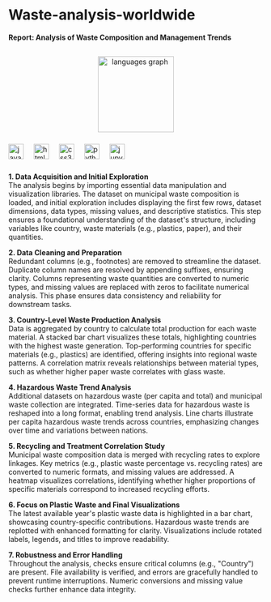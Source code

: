 # Waste-analysis-worldwide
**Report: Analysis of Waste Composition and Management Trends**

<h2 align="left"></h2>

###

<div align="center">
  <img src="https://github-readme-stats.vercel.app/api/top-langs?username=ayushiiGeoradverse3&locale=en&hide_title=false&layout=compact&card_width=320&langs_count=5&theme=dracula&hide_border=false" height="150" alt="languages graph"  />
</div>

###

###

<div align="left">
  <img src="https://cdn.jsdelivr.net/gh/devicons/devicon/icons/javascript/javascript-original.svg" height="30" alt="javascript logo"  />
  <img width="12" />
  <img src="https://cdn.jsdelivr.net/gh/devicons/devicon/icons/html5/html5-original.svg" height="30" alt="html5 logo"  />
  <img width="12" />
  <img src="https://cdn.jsdelivr.net/gh/devicons/devicon/icons/css3/css3-original.svg" height="30" alt="css3 logo"  />
  <img width="12" />
  <img src="https://cdn.jsdelivr.net/gh/devicons/devicon/icons/python/python-original.svg" height="30" alt="python logo"  />
  <img width="12" />
  <img src="https://cdn.jsdelivr.net/gh/devicons/devicon/icons/jupyter/jupyter-original.svg" height="30" alt="jupyter logo"  />
</div>

###

<div align="left">
</div>

###

###

**1. Data Acquisition and Initial Exploration**  
The analysis begins by importing essential data manipulation and visualization libraries. The dataset on municipal waste composition is loaded, and initial exploration includes displaying the first few rows, dataset dimensions, data types, missing values, and descriptive statistics. This step ensures a foundational understanding of the dataset's structure, including variables like country, waste materials (e.g., plastics, paper), and their quantities.

**2. Data Cleaning and Preparation**  
Redundant columns (e.g., footnotes) are removed to streamline the dataset. Duplicate column names are resolved by appending suffixes, ensuring clarity. Columns representing waste quantities are converted to numeric types, and missing values are replaced with zeros to facilitate numerical analysis. This phase ensures data consistency and reliability for downstream tasks.

**3. Country-Level Waste Production Analysis**  
Data is aggregated by country to calculate total production for each waste material. A stacked bar chart visualizes these totals, highlighting countries with the highest waste generation. Top-performing countries for specific materials (e.g., plastics) are identified, offering insights into regional waste patterns. A correlation matrix reveals relationships between material types, such as whether higher paper waste correlates with glass waste.

**4. Hazardous Waste Trend Analysis**  
Additional datasets on hazardous waste (per capita and total) and municipal waste collection are integrated. Time-series data for hazardous waste is reshaped into a long format, enabling trend analysis. Line charts illustrate per capita hazardous waste trends across countries, emphasizing changes over time and variations between nations.

**5. Recycling and Treatment Correlation Study**  
Municipal waste composition data is merged with recycling rates to explore linkages. Key metrics (e.g., plastic waste percentage vs. recycling rates) are converted to numeric formats, and missing values are addressed. A heatmap visualizes correlations, identifying whether higher proportions of specific materials correspond to increased recycling efforts.

**6. Focus on Plastic Waste and Final Visualizations**  
The latest available year's plastic waste data is highlighted in a bar chart, showcasing country-specific contributions. Hazardous waste trends are replotted with enhanced formatting for clarity. Visualizations include rotated labels, legends, and titles to improve readability.

**7. Robustness and Error Handling**  
Throughout the analysis, checks ensure critical columns (e.g., "Country") are present. File availability is verified, and errors are gracefully handled to prevent runtime interruptions. Numeric conversions and missing value checks further enhance data integrity.

